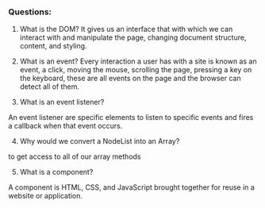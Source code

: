 ### Questions:
1. What is the DOM?
 It gives us an interface that with which we can interact with and manipulate the page, changing document structure, content, and styling.

2. What is an event?
Every interaction a user has with a site is known as an event, a click, moving the mouse, scrolling the page, pressing a key on the keyboard, these are all events on the page and the browser can detect all of them.

3. What is an event listener?

An event listener are specific elements to listen to specific events and fires a callback when that event occurs.

4. Why would we convert a NodeList into an Array?

to get access to all of our array methods

5. What is a component? 

A component is HTML, CSS, and JavaScript brought together for reuse in a website or application.